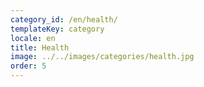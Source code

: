 ```yaml
---
category_id: /en/health/
templateKey: category
locale: en
title: Health
image: ../../images/categories/health.jpg
order: 5
---
```

